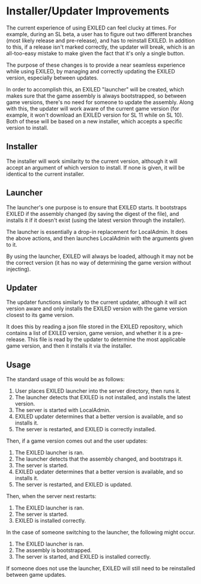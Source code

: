 # Installer/Updater Improvements
The current experience of using EXILED can feel clucky at times. For example, during an SL beta, a user has to figure out two different branches (most likely release and pre-release), and has to reinstall EXILED. In addition to this, if a release isn't marked correctly, the updater will break, which is an all-too-easy mistake to make given the fact that it's only a single button. 

The purpose of these changes is to provide a near seamless experience while using EXILED, by managing and correctly updating the EXILED version, especially between updates.

In order to accomplish this, an EXILED "launcher" will be created, which makes sure that the game assembly is always bootstrapped, so between game versions, there's no need for someone to update the assembly. Along with this, the updater will work aware of the current game version (for example, it won't download an EXILED version for SL 11 while on SL 10). Both of these will be based on a new installer, which accepts a specific version to install.

## Installer
The installer will work similarity to the current version, although it will accept an argument of which version to install. If none is given, it will be identical to the current installer.

## Launcher
The launcher's one purpose is to ensure that EXILED starts. It bootstraps EXILED if the assembly changed (by saving the digest of the file), and installs it if it doesn't exist (using the latest version through the installer).

The launcher is essentially a drop-in replacement for LocalAdmin. It does the above actions, and then launches LocalAdmin with the arguments given to it.

By using the launcher, EXILED will always be loaded, although it may not be the correct version (it has no way of determining the game version without injecting).

## Updater
The updater functions similarly to the current updater, although it will act version aware and only installs the EXILED version with the game version closest to its game version.

It does this by reading a json file stored in the EXILED repository, which contains a list of EXILED version, game version, and whether it is a pre-release. This file is read by the updater to determine the most applicable game version, and then it installs it via the installer.

## Usage
The standard usage of this would be as follows:
 1. User places EXILED launcher into the server directory, then runs it.
 2. The launcher detects that EXILED is not installed, and installs the latest version.
 3. The server is started with LocalAdmin.
 4. EXILED updater determines that a better version is available, and so installs it.
 5. The server is restarted, and EXILED is correctly installed.
 
Then, if a game version comes out and the user updates:
 1. The EXILED launcher is ran.
 2. The launcher detects that the assembly changed, and bootstraps it.
 3. The server is started.
 4. EXILED updater determines that a better version is available, and so installs it.
 5. The server is restarted, and EXILED is updated.

Then, when the server next restarts:
 1. The EXILED launcher is ran.
 2. The server is started.
 3. EXILED is installed correctly.

In the case of someone switching to the launcher, the following might occur.
 1. The EXILED launcher is ran.
 2. The assembly is bootstrapped.
 3. The server is started, and EXILED is installed correctly.

If someone does not use the launcher, EXILED will still need to be reinstalled between game updates.
